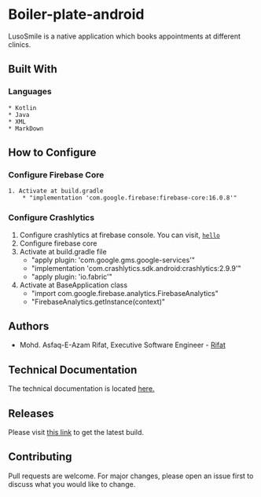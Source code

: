 # Boiler-plate-android

LusoSmile is a native application which books appointments at different clinics.

## Built With
### Languages
    * Kotlin
    * Java
    * XML
    * MarkDown
    
## How to Configure
### Configure Firebase Core
    1. Activate at build.gradle
        * "implementation 'com.google.firebase:firebase-core:16.0.8'"
### Configure Crashlytics
1. Configure crashlytics at firebase console. You can visit, [`hello`](http://bit.ly/2VBDluy)
2. Configure firebase core 
3. Activate at build.gradle file 
    * "apply plugin: 'com.google.gms.google-services'"
    * "implementation 'com.crashlytics.sdk.android:crashlytics:2.9.9'"
    * "apply plugin: 'io.fabric'"
4. Activate at BaseApplication class
    * "import com.google.firebase.analytics.FirebaseAnalytics"
    * "FirebaseAnalytics.getInstance(context)"
    
## Authors
* Mohd. Asfaq-E-Azam Rifat, Executive Software Engineer - [Rifat](https://github.com/rifat15913)

## Technical Documentation
The technical documentation is located [here.](app/documentation/)

## Releases
Please visit [this link](app/release/) to get the latest build.

## Contributing
Pull requests are welcome. For major changes, please open an issue first to discuss what you would like to change.